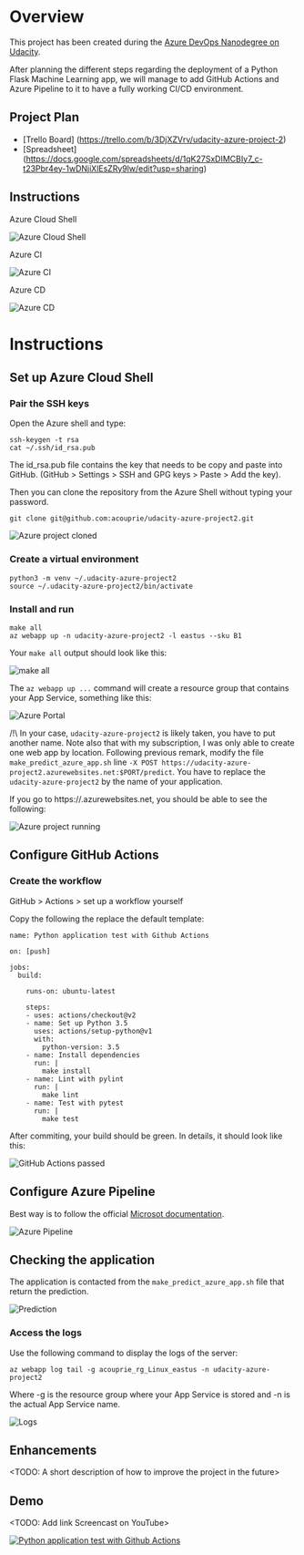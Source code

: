# Overview

This project has been created during the [Azure DevOps Nanodegree on Udacity](https://www.udacity.com/course/cloud-devops-using-microsoft-azure-nanodegree--nd082).

After planning the different steps regarding the deployment of a Python Flask Machine Learning app, we will manage to add GitHub Actions and Azure Pipeline to it to have a fully working CI/CD environment.

## Project Plan

* [Trello Board] (https://trello.com/b/3DjXZVrv/udacity-azure-project-2)
* [Spreadsheet] (https://docs.google.com/spreadsheets/d/1qK27SxDIMCBIy7_c-t23Pbr4ey-1wDNjiXlEsZRy9lw/edit?usp=sharing)

## Instructions

Azure Cloud Shell

![Azure Cloud Shell](https://github.com/csLinhart/udacity-azure-2/blob/master/Screenshots/shell.PNG)

Azure CI

![Azure CI](https://github.com/csLinhart/udacity-azure-2/blob/master/Screenshots/CI.PNG)

Azure CD

![Azure CD](https://github.com/csLinhart/udacity-azure-2/blob/master/Screenshots/CD.PNG)

# Instructions

## Set up Azure Cloud Shell

### Pair the SSH keys

Open the Azure shell and type:

```
ssh-keygen -t rsa
cat ~/.ssh/id_rsa.pub
```

The id_rsa.pub file contains the key that needs to be copy and paste into GitHub.
(GitHub > Settings > SSH and GPG keys > Paste > Add the key).

Then you can clone the repository from the Azure Shell without typing your password.

```
git clone git@github.com:acouprie/udacity-azure-project2.git
```

![Azure project cloned](https://github.com/acouprie/udacity-azure-project2/blob/main/screenshots/azure-ssh-clone.png)

### Create a virtual environment

```
python3 -m venv ~/.udacity-azure-project2
source ~/.udacity-azure-project2/bin/activate
```

### Install and run

```
make all
az webapp up -n udacity-azure-project2 -l eastus --sku B1
```

Your `make all` output should look like this:

![make all](https://github.com/acouprie/udacity-azure-project2/blob/main/screenshots/make_all.png)

The `az webapp up ...` command will create a resource group that contains your App Service, something like this:

![Azure Portal](https://github.com/acouprie/udacity-azure-project2/blob/main/screenshots/azure_portal.png)

/!\ In your case, `udacity-azure-project2` is likely taken, you have to put another name. Note also that with my subscription, I was only able to create one web app by location.
Following previous remark, modify the file `make_predict_azure_app.sh` line `-X POST https://udacity-azure-project2.azurewebsites.net:$PORT/predict`. You have to replace the `udacity-azure-project2` by the name of your application.

If you go to https://<your-adress>.azurewebsites.net, you should be able to see the following:

![Azure project running](https://github.com/acouprie/udacity-azure-project2/blob/main/screenshots/application_running.png)

## Configure GitHub Actions

### Create the workflow

GitHub > Actions > set up a workflow yourself

Copy the following the replace the default template:

```
name: Python application test with Github Actions

on: [push]

jobs:
  build:

    runs-on: ubuntu-latest

    steps:
    - uses: actions/checkout@v2
    - name: Set up Python 3.5
      uses: actions/setup-python@v1
      with:
        python-version: 3.5
    - name: Install dependencies
      run: |
        make install
    - name: Lint with pylint
      run: |
        make lint
    - name: Test with pytest
      run: |
        make test
```

After commiting, your build should be green. In details, it should look like this:

![GitHub Actions passed](https://github.com/acouprie/udacity-azure-project2/blob/main/screenshots/github_actions_passed.png)

## Configure Azure Pipeline

Best way is to follow the official [Microsot documentation](https://docs.microsoft.com/en-us/azure/devops/pipelines/ecosystems/python-webapp?view=azure-devops).

![Azure Pipeline](https://github.com/acouprie/udacity-azure-project2/blob/main/screenshots/azure_pipeline.png)

## Checking the application

The application is contacted from the `make_predict_azure_app.sh` file that return the prediction.

![Prediction](https://github.com/acouprie/udacity-azure-project2/blob/main/screenshots/prediction.png)

### Access the logs

Use the following command to display the logs of the server:

```
az webapp log tail -g acouprie_rg_Linux_eastus -n udacity-azure-project2
```

Where -g is the resource group where your App Service is stored and -n is the actual App Service name.

![Logs](https://github.com/acouprie/udacity-azure-project2/blob/main/screenshots/logs.png)

## Enhancements

<TODO: A short description of how to improve the project in the future>

## Demo 

<TODO: Add link Screencast on YouTube>

[![Python application test with Github Actions](https://github.com/csLinhart/udacity-azure-2/actions/workflows/python-app.yml/badge.svg)](https://github.com/csLinhart/udacity-azure-2/actions/workflows/python-app.yml)
